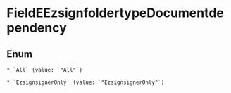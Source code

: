 
# FieldEEzsignfoldertypeDocumentdependency

## Enum


    * `All` (value: `"All"`)

    * `EzsignsignerOnly` (value: `"EzsignsignerOnly"`)



